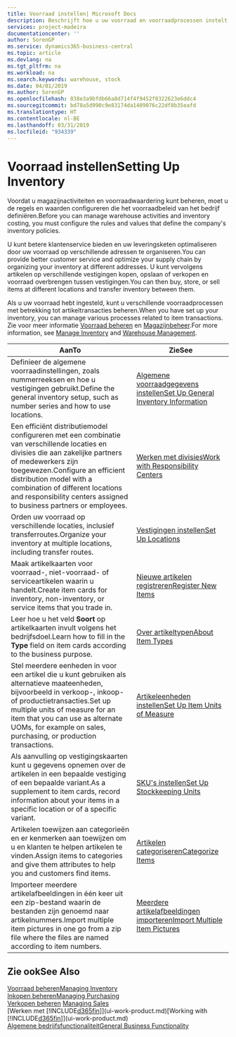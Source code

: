 ```yaml
---
title: Voorraad instellen| Microsoft Docs
description: Beschrijft hoe u uw voorraad en voorraadprocessen instelt, inclusief transferroutes en locaties, zoals magazijnen.
services: project-madeira
documentationcenter: ''
author: SorenGP
ms.service: dynamics365-business-central
ms.topic: article
ms.devlang: na
ms.tgt_pltfrm: na
ms.workload: na
ms.search.keywords: warehouse, stock
ms.date: 04/01/2019
ms.author: SorenGP
ms.openlocfilehash: 038e3a9bfdb66a8d714f4f9452f0322623e6ddc4
ms.sourcegitcommit: bd78a5d990c9e83174da1409076c22df8b35eafd
ms.translationtype: HT
ms.contentlocale: nl-BE
ms.lasthandoff: 03/31/2019
ms.locfileid: "934339"
---
```

# <a name="setting-up-inventory"></a><span data-ttu-id="ca7ea-103">Voorraad instellen</span><span class="sxs-lookup"><span data-stu-id="ca7ea-103">Setting Up Inventory</span></span>
<span data-ttu-id="ca7ea-104">Voordat u magazijnactiviteiten en voorraadwaardering kunt beheren, moet u de regels en waarden configureren die het voorraadbeleid van het bedrijf definiëren.</span><span class="sxs-lookup"><span data-stu-id="ca7ea-104">Before you can manage warehouse activities and inventory costing, you must configure the rules and values that define the company's inventory policies.</span></span>

<span data-ttu-id="ca7ea-105">U kunt betere klantenservice bieden en uw leveringsketen optimaliseren door uw voorraad op verschillende adressen te organiseren.</span><span class="sxs-lookup"><span data-stu-id="ca7ea-105">You can provide better customer service and optimize your supply chain by organizing your inventory at different addresses.</span></span> <span data-ttu-id="ca7ea-106">U kunt vervolgens artikelen op verschillende vestigingen kopen, opslaan of verkopen en voorraad overbrengen tussen vestigingen.</span><span class="sxs-lookup"><span data-stu-id="ca7ea-106">You can then buy, store, or sell items at different locations and transfer inventory between them.</span></span>

<span data-ttu-id="ca7ea-107">Als u uw voorraad hebt ingesteld, kunt u verschillende voorraadprocessen met betrekking tot artikeltransacties beheren.</span><span class="sxs-lookup"><span data-stu-id="ca7ea-107">When you have set up your inventory, you can manage various processes related to item transactions.</span></span> <span data-ttu-id="ca7ea-108">Zie voor meer informatie [Voorraad beheren](inventory-manage-inventory.md) en [Magazijnbeheer](warehouse-manage-warehouse.md).</span><span class="sxs-lookup"><span data-stu-id="ca7ea-108">For more information, see [Manage Inventory](inventory-manage-inventory.md) and [Warehouse Management](warehouse-manage-warehouse.md).</span></span>

| <span data-ttu-id="ca7ea-109">Aan</span><span class="sxs-lookup"><span data-stu-id="ca7ea-109">To</span></span> | <span data-ttu-id="ca7ea-110">Zie</span><span class="sxs-lookup"><span data-stu-id="ca7ea-110">See</span></span> |
| --- | --- |
| <span data-ttu-id="ca7ea-111">Definieer de algemene voorraadinstellingen, zoals nummerreeksen en hoe u vestigingen gebruikt.</span><span class="sxs-lookup"><span data-stu-id="ca7ea-111">Define the general inventory setup, such as number series and how to use locations.</span></span> |[<span data-ttu-id="ca7ea-112">Algemene voorraadgegevens instellen</span><span class="sxs-lookup"><span data-stu-id="ca7ea-112">Set Up General Inventory Information</span></span>](inventory-how-setup-general.md) |
|<span data-ttu-id="ca7ea-113">Een efficiënt distributiemodel configureren met een combinatie van verschillende locaties en divisies die aan zakelijke partners of medewerkers zijn toegewezen.</span><span class="sxs-lookup"><span data-stu-id="ca7ea-113">Configure an efficient distribution model with a combination of different locations and responsibility centers assigned to business partners or employees.</span></span>|[<span data-ttu-id="ca7ea-114">Werken met divisies</span><span class="sxs-lookup"><span data-stu-id="ca7ea-114">Work with Responsibility Centers</span></span>](inventory-responsibility-centers.md)|
| <span data-ttu-id="ca7ea-115">Orden uw voorraad op verschillende locaties, inclusief transferroutes.</span><span class="sxs-lookup"><span data-stu-id="ca7ea-115">Organize your inventory at multiple locations, including transfer routes.</span></span> |[<span data-ttu-id="ca7ea-116">Vestigingen instellen</span><span class="sxs-lookup"><span data-stu-id="ca7ea-116">Set Up Locations</span></span>](inventory-how-register-new-items.md) |
| <span data-ttu-id="ca7ea-117">Maak artikelkaarten voor voorraad-, niet-voorraad- of serviceartikelen waarin u handelt.</span><span class="sxs-lookup"><span data-stu-id="ca7ea-117">Create item cards for inventory, non-inventory, or service items that you trade in.</span></span> |[<span data-ttu-id="ca7ea-118">Nieuwe artikelen registreren</span><span class="sxs-lookup"><span data-stu-id="ca7ea-118">Register New Items</span></span>](inventory-how-register-new-items.md) |
|<span data-ttu-id="ca7ea-119">Leer hoe u het veld **Soort** op artikelkaarten invult volgens het bedrijfsdoel.</span><span class="sxs-lookup"><span data-stu-id="ca7ea-119">Learn how to fill in the **Type** field on item cards according to the business purpose.</span></span>|[<span data-ttu-id="ca7ea-120">Over artikeltypen</span><span class="sxs-lookup"><span data-stu-id="ca7ea-120">About Item Types</span></span>](inventory-about-item-types.md)|
|<span data-ttu-id="ca7ea-121">Stel meerdere eenheden in voor een artikel die u kunt gebruiken als alternatieve maateenheden, bijvoorbeeld in verkoop-, inkoop- of productietransacties.</span><span class="sxs-lookup"><span data-stu-id="ca7ea-121">Set up multiple units of measure for an item that you can use as alternate UOMs, for example on sales, purchasing, or production transactions.</span></span>|[<span data-ttu-id="ca7ea-122">Artikeleenheden instellen</span><span class="sxs-lookup"><span data-stu-id="ca7ea-122">Set Up Item Units of Measure</span></span>](inventory-how-setup-units-of-measure.md)|
|<span data-ttu-id="ca7ea-123">Als aanvulling op vestigingskaarten kunt u gegevens opnemen over de artikelen in een bepaalde vestiging of een bepaalde variant.</span><span class="sxs-lookup"><span data-stu-id="ca7ea-123">As a supplement to item cards, record information about your items in a specific location or of a specific variant.</span></span>|[<span data-ttu-id="ca7ea-124">SKU's instellen</span><span class="sxs-lookup"><span data-stu-id="ca7ea-124">Set Up Stockkeeping Units</span></span>](inventory-how-to-set-up-stockkeeping-units.md)|
| <span data-ttu-id="ca7ea-125">Artikelen toewijzen aan categorieën en er kenmerken aan toewijzen om u en klanten te helpen artikelen te vinden.</span><span class="sxs-lookup"><span data-stu-id="ca7ea-125">Assign items to categories and give them attributes to help you and customers find items.</span></span> |[<span data-ttu-id="ca7ea-126">Artikelen categoriseren</span><span class="sxs-lookup"><span data-stu-id="ca7ea-126">Categorize Items</span></span>](inventory-how-categorize-items.md) |
|<span data-ttu-id="ca7ea-127">Importeer meerdere artikelafbeeldingen in één keer uit een zip-bestand waarin de bestanden zijn genoemd naar artikelnummers.</span><span class="sxs-lookup"><span data-stu-id="ca7ea-127">Import multiple item pictures in one go from a zip file where the files are named according to item numbers.</span></span>|[<span data-ttu-id="ca7ea-128">Meerdere artikelafbeeldingen importeren</span><span class="sxs-lookup"><span data-stu-id="ca7ea-128">Import Multiple Item Pictures</span></span>](inventory-how-import-item-pictures.md)|

## <a name="see-also"></a><span data-ttu-id="ca7ea-129">Zie ook</span><span class="sxs-lookup"><span data-stu-id="ca7ea-129">See Also</span></span>
[<span data-ttu-id="ca7ea-130">Voorraad beheren</span><span class="sxs-lookup"><span data-stu-id="ca7ea-130">Managing Inventory</span></span>](inventory-manage-inventory.md)  
[<span data-ttu-id="ca7ea-131">Inkopen beheren</span><span class="sxs-lookup"><span data-stu-id="ca7ea-131">Managing Purchasing</span></span>](purchasing-manage-purchasing.md)  
<span data-ttu-id="ca7ea-132">[Verkopen beheren](sales-manage-sales.md)  </span><span class="sxs-lookup"><span data-stu-id="ca7ea-132">[Managing Sales](sales-manage-sales.md)  </span></span>  
<span data-ttu-id="ca7ea-133">[Werken met [!INCLUDE[d365fin](includes/d365fin_md.md)]](ui-work-product.md)</span><span class="sxs-lookup"><span data-stu-id="ca7ea-133">[Working with [!INCLUDE[d365fin](includes/d365fin_md.md)]](ui-work-product.md)</span></span>  
[<span data-ttu-id="ca7ea-134">Algemene bedrijfsfunctionaliteit</span><span class="sxs-lookup"><span data-stu-id="ca7ea-134">General Business Functionality</span></span>](ui-across-business-areas.md)
